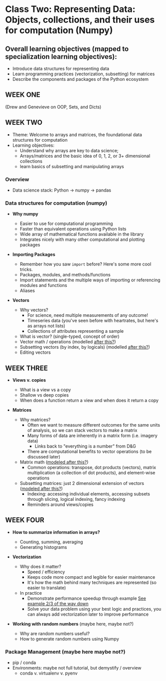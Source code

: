 # Class Two: Representing Data: Objects, collections, and their uses for computation (Numpy)

## Overall learning objectives (mapped to specialization learning objectives):
- Introduce data structures for representing data
- Learn programming practices (vectorization, subsetting) for matrices
- Describe the components and packages of the Python ecosystem

## WEEK ONE

(Drew and Genevieve on OOP, Sets, and Dicts)

## WEEK TWO

- Theme: Welcome to arrays and matrices, the foundational data structures for computation
- Learning objectives: 
  - Understand why arrays are key to data science; 
  - Arrays/matrices and the basic idea of 0, 1, 2, or 3+ dimensional collections
  - learn basics of subsetting and manipulating arrays

### Overview

- Data science stack: Python -> numpy -> pandas

### Data structures for computation (numpy)

- **Why numpy**
  - Easier to use for computational programming
  - Faster than equivalent operations using Python lists
  - Wide array of mathematical functions available in the library
  - Integrates nicely with many other computational and plotting packages

- **Importing Packages**
  - Remember how you saw `import` before? Here's some more cool tricks.
  - Packages, modules, and methods/functions
  - Import statements and the multiple ways of importing or referencing modules and functions
  - Aliases

- **Vectors**
  - Why vectors? 
    - For science, need multiple measurements of any outcome!
    - Timeseries data (you've seen before with heartrates, but here's as arrays not lists)
    - Collections of attributes representing a sample
  - What is vector? (single-typed, concept of order)
  - Vector math / operations (modelled [after this?](https://cm4ss.com/html/intro_to_vectors.html))
  - Subsetting vectors (by index, by logicals) (modelled [after this?](https://cm4ss.com/html/manipulating_vectors.html))
  - Editing vectors

## WEEK THREE

- **Views v. copies**
  - What is a view vs a copy
  - Shallow vs deep copies
  - When does a function return a view and when does it return a copy
 
- **Matrices**
  - Why matrices?
    - Often we want to measure different outcomes for the same units of analysis, so we can stack vectors to make a matrix
    - Many forms of data are inherently in a matrix form (i.e. imagery data)
      - Links back to "everything is a number" from D&G
    - There are computational benefits to vector operations (to be discussed later)
  - Matrix math ([modeled after this?](https://cm4ss.com/html/intro_to_matrices.html))
    - Common operations: transpose, dot products (vectors), matrix multiplication (a collection of dot products), and element-wise operations
  - Subsetting matrices: just 2 dimensional extension of vectors ([modeled after this?](https://cm4ss.com/html/manipulating_matrices.html))
    - Indexing: accessing individual elements, accessing subsets through slicing, logical indexing, fancy indexing
    - Reminders around views/copies

## WEEK FOUR
- **How to summarize information in arrays?**
  - Counting, summing, averaging
  - Generating histograms

- **Vectorization**
  - Why does it matter?
    - Speed / efficiency
    - Keeps code more compact and legible for easier maintenance
    - It's how the math behind many techniques are represented (so easier to translate)
  - In practice
    - Demonstrate performance speedup through example [See example 2/3 of the way down](https://github.com/kylebradbury/python/blob/master/python_3.1_numpy.ipynb)
    - Solve your data problem using your best logic and practices, you can always add vectorization later to improve performance

- **Working with random numbers** (maybe here, maybe not?)
  - Why are random numbers useful?
  - How to generate random numbers using Numpy

### Package Management (maybe here maybe not?)

- pip / conda
- Environments: maybe not full tutorial, but demystify / overview
  - conda v. virtualenv v. pyenv
